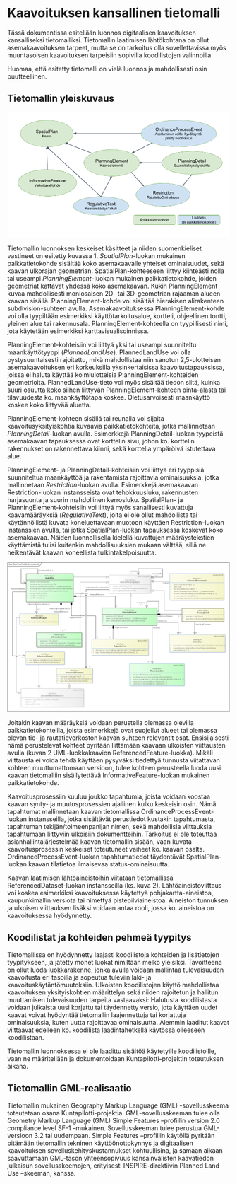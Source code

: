 # Kaavoituksen kansallinen tietomalli
Tässä dokumentissa esitellään luonnos digitaalisen kaavoituksen kansalliseksi tietomalliksi. Tietomallin laatimisen lähtökohtana on ollut asemakaavoituksen tarpeet, mutta se on tarkoitus olla sovellettavissa myös muuntasoisen kaavoituksen tarpeisiin sopivilla koodilistojen valinnoilla.

Huomaa, että esitetty tietomalli on vielä luonnos ja mahdollisesti osin puutteellinen.

## Tietomallin yleiskuvaus

![Kuva 1: Tietomallin keskeiset käsiteet](images/tietomallin-keskeiset-kasitteet.png)

Tietomallin luonnoksen keskeiset käsitteet ja niiden suomenkieliset vastineet on esitetty kuvassa 1. *SpatialPlan*-luokan mukainen paikkatietokohde sisältää koko asemakaavalle yhteiset ominaisuudet, sekä kaavan ulkorajan geometrian. SpatialPlan-kohteeseen liittyy kiinteästi nolla tai useampi *PlanningElement*-luokan mukainen paikkatietokohde, joiden geometriat kattavat yhdessä koko asemakaavan. Kukin PlanningElement kuvaa mahdollisesti moniosaisen 2D- tai 3D-geometrian rajaaman alueen kaavan sisällä. PlanningElement-kohde voi sisältää hierakisen alirakenteen subdivision-suhteen avulla. Asemakaavoituksessa PlanningElement-kohde voi olla tyypiltään esimerkiksi käyttötarkoitusalue, kortteli, ohjeellinen tontti, yleinen alue tai rakennusala. PlanningElement-kohteella on tyypillisesti nimi, jota käytetään esimerkiksi karttavisualisoinnissa.

PlanningElement-kohteisiin voi liittyä yksi tai useampi suunniteltu maankäyttötyyppi (*PlannedLandUse*).
PlannedLandUse voi olla pystysuuntaisesti rajoitettu, mikä mahdollistaa niin sanotun 2,5-ulotteisen asemakaavoituksen eri korkeuksilla yksinkertaisissa kaavoitustapauksissa, joissa ei haluta käyttää kolmiulotteisia PlanningElement-kohteiden geometrioita. PlannedLandUse-tieto voi myös sisältää tiedon siitä, kuinka suuri osuutta koko siihen liittyvän PlanningElement-kohteen pinta-alasta tai tilavuudesta ko. maankäyttötapa koskee. Oletusarvoisesti maankäyttö koskee koko liittyvää aluetta.

PlanningElement-kohteen sisällä tai reunalla voi sijaita kaavoitusyksityiskohtia kuvaavia paikkatietokohteita, jotka mallinnetaan *PlanningDetail*-luokan avulla. Esimerkkejä PlanningDetail-luokan tyypeistä asemakaavan tapauksessa ovat korttelin sivu, johon ko. korttelin rakennukset on rakennettava kiinni, sekä korttelia ympäröivä istutettava alue.

PlanningElement- ja PlanningDetail-kohteisiin voi liittyä eri tyyppisiä suunniteltua maankäyttöä ja rakentamista rajoittavia ominaisuuksia, jotka mallinnetaan *Restriction*-luokan avulla. Esimerkkejä asemakaavan Restriction-luokan instansseista ovat tehokkuusluku, rakennusten harjasuunta ja suurin mahdollinen kerrosluku. SpatialPlan- ja PlanningElement-kohteisiin voi liittyä myös sanallisesti kuvattuja kaavamääräyksiä (*RegulativeText*), joita ei ole ollut mahdollista tai käytännöllistä kuvata koneluettavaan muotoon käyttäen Restriction-luokan instanssien avulla, tai jotka SpatialPlan-luokan tapauksessa koskevat koko asemakaavaa. Näiden luonnollisella kielellä kuvattujen määräystekstien käyttämistä tulisi kuitenkin mahdollisuuksien mukaan välttää, sillä ne heikentävät kaavan koneellista tulkintakelpoisuutta.

![Kuva2: UML-tietomalli](images/tietomalli-uml-no-comments.png)

Joitakin kaavan määräyksiä voidaan perustella olemassa olevilla paikkatietokohteilla, joista esimerkkejä ovat suojellut alueet tai olemassa olevan tie- ja rautatieverkoston kaavan suhteen relevantit osat. Ensisijaisesti nämä perustelevat kohteet pyritään liittämään kaavaan ulkoisten viittausten avulla (kuvan 2 UML-luokkakaavion ReferencedFeature-luokka). Mikäli viittausta ei voida tehdä käyttäen pysyväksi tiedettyä tunnusta viitattavan kohteen muuttumattomaan versioon, tulee kohteen perusteella luoda uusi kaavan tietomalliin sisällytettävä InformativeFeature-luokan mukainen paikkatietokohde.

Kaavoitusprosessiin kuuluu joukko tapahtumia, joista voidaan koostaa kaavan synty- ja muutosprosessien ajallinen kulku keskeisin osin. Nämä tapahtumat mallinnetaan kaavan tietomallissa OrdinanceProcessEvent-luokan instansseilla, jotka sisältävät perustiedot kustakin tapahtumasta, tapahtuman tekijän/toimeenpanijan nimen, sekä mahdollisia viittauksia tapahtumaan liittyviin ulkoisiin dokumentteihin. Tarkoitus ei ole toteuttaa asianhallintajärjestelmää kaavan tietomallin sisään, vaan kuvata kaavoitusprosessin keskeiset toteutuneet vaiheet ko. kaavan osalta. OrdinanceProcessEvent-luokan tapahtumatiedot täydentävät SpatialPlan-luokan kaavan tilatietoa ilmaisevaa status-ominaisuutta.

Kaavan laatimisen lähtöaineistoihin viitataan tietomallissa ReferencedDataset-luokan instansseilla (ks. kuva 2). Lähtöaineistoviittaus voi koskea esimerkiksi kaavoituksessa käytettyä pohjakartta-aineistoa, kaupunkimallin versiota tai nimettyä pistepilviaineistoa. Aineiston tunnuksen ja ulkoisen viittauksen lisäksi voidaan antaa rooli, jossa ko. aineistoa on kaavoituksessa hyödynnetty.

## Koodilistat ja kohteiden pehmeä tyypitys

Tietomallissa on hyödynnetty laajasti koodilistoja kohteiden ja lisätietojen tyypitykseen, ja jätetty monet luokat nimiltään melko yleisiksi. Tavoitteena on ollut luoda luokkarakenne, jonka avulla voidaan mallintaa tulevaisuuden kaavoitusta eri tasoilla ja sopeutua tuleviin laki- ja kaavoituskäytäntömuutoksiin. Ulkoisten koodilistojen käyttö mahdollistaa kaavoituksen yksityiskohtien määrittelyn sekä niiden rajoitetun ja hallitun muuttamisen tulevaisuuden tarpeita vastaavaksi: Halutusta koodilistasta voidaan julkaista uusi korjattu tai täydennetty versio, jota käyttäen uudet kaavat voivat hyödyntää tietomallin laajennettuja tai korjattuja ominaisuuksia, kuten uutta rajoittavaa ominaisuutta. Aiemmin laaditut kaavat viittaavat edelleen ko. koodilista laadintahetkellä käytössä olleeseen koodilistaan.

Tietomallin luonnoksessa ei ole laadittu sisältöä käytetyille koodilistoille, vaan ne määritellään ja dokumentoidaan Kuntapilotti-projektin toteutuksen aikana.

## Tietomallin GML-realisaatio

Tietomallin mukainen Geography Markup Language (GML) -sovellusskeema toteutetaan osana Kuntapilotti-projektia. GML-sovellusskeeman tulee olla Geometry Markup Language (GML) Simple Features –profiilin version 2.0 compliance level SF-1 –mukainen. Sovellusskeeman tulee perustua GML-versioon 3.2 tai uudempaan. Simple Features –profiilin käytöllä pyritään pitämään tietomallin tekninen käyttöönottokynnys ja digitaalisen kaavoituksen sovelluskehityskustannukset kohtuullisina, ja samaan aikaan saavuttamaan GML-tason yhteensopivuus kansainvälisten kaavatiedon julkaisun sovellusskeemojen, erityisesti INSPIRE-direktiivin Planned Land Use –skeeman, kanssa.
